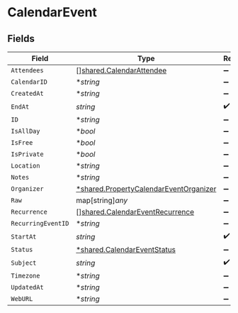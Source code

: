 # CalendarEvent


## Fields

| Field                                                                                                  | Type                                                                                                   | Required                                                                                               | Description                                                                                            |
| ------------------------------------------------------------------------------------------------------ | ------------------------------------------------------------------------------------------------------ | ------------------------------------------------------------------------------------------------------ | ------------------------------------------------------------------------------------------------------ |
| `Attendees`                                                                                            | [][shared.CalendarAttendee](../../../pkg/models/shared/calendarattendee.md)                            | :heavy_minus_sign:                                                                                     | N/A                                                                                                    |
| `CalendarID`                                                                                           | **string*                                                                                              | :heavy_minus_sign:                                                                                     | N/A                                                                                                    |
| `CreatedAt`                                                                                            | **string*                                                                                              | :heavy_minus_sign:                                                                                     | N/A                                                                                                    |
| `EndAt`                                                                                                | *string*                                                                                               | :heavy_check_mark:                                                                                     | N/A                                                                                                    |
| `ID`                                                                                                   | **string*                                                                                              | :heavy_minus_sign:                                                                                     | N/A                                                                                                    |
| `IsAllDay`                                                                                             | **bool*                                                                                                | :heavy_minus_sign:                                                                                     | N/A                                                                                                    |
| `IsFree`                                                                                               | **bool*                                                                                                | :heavy_minus_sign:                                                                                     | N/A                                                                                                    |
| `IsPrivate`                                                                                            | **bool*                                                                                                | :heavy_minus_sign:                                                                                     | N/A                                                                                                    |
| `Location`                                                                                             | **string*                                                                                              | :heavy_minus_sign:                                                                                     | N/A                                                                                                    |
| `Notes`                                                                                                | **string*                                                                                              | :heavy_minus_sign:                                                                                     | N/A                                                                                                    |
| `Organizer`                                                                                            | [*shared.PropertyCalendarEventOrganizer](../../../pkg/models/shared/propertycalendareventorganizer.md) | :heavy_minus_sign:                                                                                     | N/A                                                                                                    |
| `Raw`                                                                                                  | map[string]*any*                                                                                       | :heavy_minus_sign:                                                                                     | N/A                                                                                                    |
| `Recurrence`                                                                                           | [][shared.CalendarEventRecurrence](../../../pkg/models/shared/calendareventrecurrence.md)              | :heavy_minus_sign:                                                                                     | N/A                                                                                                    |
| `RecurringEventID`                                                                                     | **string*                                                                                              | :heavy_minus_sign:                                                                                     | N/A                                                                                                    |
| `StartAt`                                                                                              | *string*                                                                                               | :heavy_check_mark:                                                                                     | N/A                                                                                                    |
| `Status`                                                                                               | [*shared.CalendarEventStatus](../../../pkg/models/shared/calendareventstatus.md)                       | :heavy_minus_sign:                                                                                     | N/A                                                                                                    |
| `Subject`                                                                                              | *string*                                                                                               | :heavy_check_mark:                                                                                     | N/A                                                                                                    |
| `Timezone`                                                                                             | **string*                                                                                              | :heavy_minus_sign:                                                                                     | N/A                                                                                                    |
| `UpdatedAt`                                                                                            | **string*                                                                                              | :heavy_minus_sign:                                                                                     | N/A                                                                                                    |
| `WebURL`                                                                                               | **string*                                                                                              | :heavy_minus_sign:                                                                                     | N/A                                                                                                    |
